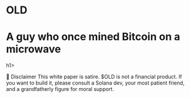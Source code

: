 # OLD
<h1>A guy who once mined Bitcoin on a microwave</h1>h1>

🚫 Disclaimer
This white paper is satire. $OLD is not a financial product. If you want to build it, please consult a Solana dev, your most patient friend, and a grandfatherly figure for moral support.
